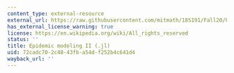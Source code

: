 ```yaml
---
content_type: external-resource
external_url: https://raw.githubusercontent.com/mitmath/18S191/Fall20/homework/homework5/hw5.jl
has_external_license_warning: true
license: https://en.wikipedia.org/wiki/All_rights_reserved
status: ''
title: Epidemic modeling II (.jl)
uid: 72cadc70-2c48-43fb-a54d-f252b4c641d4
wayback_url: ''
---
```

